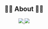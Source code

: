 <div align=center>
 
  <h2 align="center">👨‍💻 About 👨‍💻</h2>
  <p align="center">
    <a href="https://enixjm.github.io">
        <img src="http://img.shields.io/badge/-Tech%20blog-black?style=flat-square&logo=github&link=https://enixjm.github.io"/>
    </a>
   <img src="https://www.codewars.com/users/enixjm/badges/small"/>
  </p>
  <br> 
</div>
